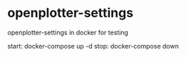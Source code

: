 # openplotter-settings
openplotter-settings in docker for testing

start: docker-compose up -d
stop: docker-compose down
